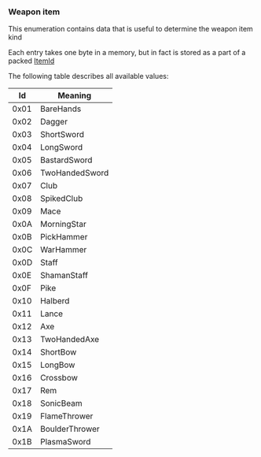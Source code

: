 ### Weapon item

This enumeration contains data that is useful to determine the weapon item kind

Each entry takes one byte in a memory, but in fact is stored as a part of a packed [ItemId](../../ALMFormat/ItemIdMeaning.md)

The following table describes all available values:

Id | Meaning
----|---------
 0x01 | BareHands
 0x02 | Dagger
 0x03 | ShortSword
 0x04 | LongSword
 0x05 | BastardSword
 0x06 | TwoHandedSword
 0x07 | Club
 0x08 | SpikedClub
 0x09 | Mace
 0x0A | MorningStar
 0x0B | PickHammer
 0x0C | WarHammer
 0x0D | Staff
 0x0E | ShamanStaff
 0x0F | Pike
 0x10 | Halberd
 0x11 | Lance
 0x12 | Axe
 0x13 | TwoHandedAxe
 0x14 | ShortBow
 0x15 | LongBow
 0x16 | Crossbow
 0x17 | Rem
 0x18 | SonicBeam
 0x19 | FlameThrower
 0x1A | BoulderThrower
 0x1B | PlasmaSword
